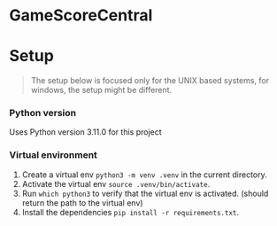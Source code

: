 # GameScoreCentral

# Setup

> The setup below is focused only for the UNIX based systems, for windows, the setup might be different.

### Python version

Uses Python version 3.11.0 for this project

### Virtual environment

1. Create a virtual env `python3 -m venv .venv` in the current directory.
2. Activate the virtual env `source .venv/bin/activate`.
3. Run `which python3` to verify that the virtual env is activated. (should return the path to the virtual env)
4. Install the dependencies `pip install -r requirements.txt`.

